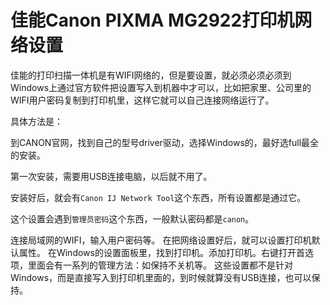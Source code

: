 # 佳能Canon PIXMA MG2922打印机网络设置

佳能的打印扫描一体机是有WIFI网络的，但是要设置，就必须必须必须到Windows上通过官方软件把设置写入到机器中才可以，比如把家里、公司里的WIFI用户密码复制到打印机里，这样它就可以自己连接网络运行了。

具体方法是：

到CANON官网，找到自己的型号driver驱动，选择Windows的，最好选full最全的安装。

第一次安装，需要用USB连接电脑，以后就不用了。

安装好后，就会有`Canon IJ Network Tool`这个东西，所有设置都是通过它。

这个设置会遇到`管理员密码`这个东西，一般默认密码都是`canon`。

连接局域网的WIFI，输入用户密码等。
在把网络设置好后，就可以设置打印机默认属性。
在Windows的设置面板里，找到打印机。添加打印机。右键打开首选项，里面会有一系列的管理方法：如保持不关机等。
这些设置都不是针对Windows，而是直接写入到打印机里面的，到时候就算没有USB连接，也可以保持。